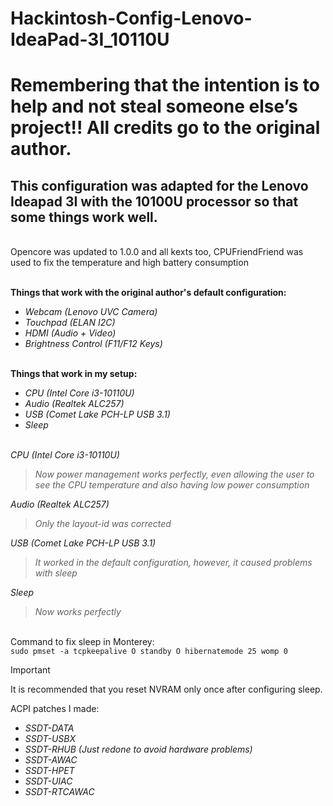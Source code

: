 # Hackintosh-Config-Lenovo-IdeaPad-3I_10110U

# **Remembering that the intention is to help and not steal someone else’s project!! All credits go to the original author.**

## This configuration was adapted for the Lenovo Ideapad 3I with the 10100U processor so that some things work well.

<br>Opencore was updated to 1.0.0 and all kexts too, CPUFriendFriend was used to fix the temperature and high battery consumption<br/>

<br>**Things that work with the original author's default configuration:**<br/>

  - *Webcam (Lenovo UVC Camera)*
  - *Touchpad (ELAN I2C)*
  - *HDMI (Audio + Video)*
  - *Brightness Control (F11/F12 Keys)*
<br/><br/>

**Things that work in my setup:**

  - *CPU (Intel Core i3-10110U)*
  - *Audio (Realtek ALC257)*
  - *USB (Comet Lake PCH-LP USB 3.1)*
  - *Sleep*
<br/><br/>
 
*CPU (Intel Core i3-10110U)*
> *Now power management works perfectly, even allowing the user to see the CPU temperature and also having low power consumption*

*Audio (Realtek ALC257)*
> *Only the layout-id was corrected*

*USB (Comet Lake PCH-LP USB 3.1)*
> *It worked in the default configuration, however, it caused problems with sleep*

*Sleep*
> *Now works perfectly*

<br/>Command to fix sleep in Monterey:<br/>
`sudo pmset -a tcpkeepalive O standby O hibernatemode 25 womp 0`

> [!IMPORTANT]
> It is recommended that you reset NVRAM only once after configuring sleep.

ACPI patches I made:
 - *SSDT-DATA*
 - *SSDT-USBX*
 - *SSDT-RHUB (Just redone to avoid hardware problems)*
 - *SSDT-AWAC*
 - *SSDT-HPET*
 - *SSDT-UIAC*
 - *SSDT-RTCAWAC*
